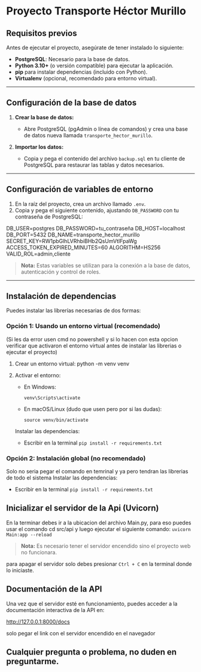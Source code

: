 # Proyecto Transporte Héctor Murillo

## Requisitos previos

Antes de ejecutar el proyecto, asegúrate de tener instalado lo siguiente:

- **PostgreSQL**: Necesario para la base de datos.
- **Python 3.10+** (o versión compatible) para ejecutar la aplicación.
- **pip** para instalar dependencias (incluido con Python).
- **Virtualenv** (opcional, recomendado para entorno virtual).

---

## Configuración de la base de datos

1. **Crear la base de datos:**

   - Abre PostgreSQL (pgAdmin o línea de comandos) y crea una base de datos nueva llamada `transporte_hector_murillo`.
   
2. **Importar los datos:**

   - Copia y pega el contenido del archivo `backup.sql` en tu cliente de PostgreSQL para restaurar las tablas y datos necesarios.

---

## Configuración de variables de entorno

1. En la raíz del proyecto, crea un archivo llamado `.env`.
2. Copia y pega el siguiente contenido, ajustando `DB_PASSWORD` con tu contraseña de PostgreSQL:

DB_USER=postgres
DB_PASSWORD=tu_contraseña
DB_HOST=localhost
DB_PORT=5432
DB_NAME=transporte_hector_murillo
SECRET_KEY=RW1pbGlhLVRhbiBHb2QsUmVtIFpaWg
ACCESS_TOKEN_EXPIRED_MINUTES=60
ALGORITHM=HS256
VALID_ROL=admin,cliente

> **Nota:** Estas variables se utilizan para la conexión a la base de datos, autenticación y control de roles.

---

## Instalación de dependencias

Puedes instalar las librerías necesarias de dos formas:

### Opción 1: Usando un entorno virtual (recomendado)
(Si les da error usen cmd no powershell y si lo hacen con esta opcion verificar que activaron el entorno virtual antes de instalar las librerias o ejecutar el proyecto)

1. Crear un entorno virtual:
   python -m venv venv

2. Activar el entorno:
   - En Windows:
     ```
     venv\Scripts\activate
     ```
   - En macOS/Linux (dudo que usen pero por si las dudas):
     ```
     source venv/bin/activate
     ```
   Instalar las dependencias:
   - Escribir en la terminal `pip install -r requirements.txt`
### Opción 2: Instalación global (no recomendado)
Solo no seria pegar el comando en temrinal y ya pero tendran las librerias de todo el sistema
   Instalar las dependencias:
   - Escribir en la terminal `pip install -r requirements.txt`

## Inicializar el servidor de la Api (Uvicorn)
En la terminar debes ir a la ubicacion del archivo Main.py, para eso puedes usar el comando cd src/api y luego ejecutar el siguiente comando:
`uvicorn Main:app --reload`

> **Nota:** Es necesario tener el servidor encendido sino el proyecto web no funcionara.

para apagar el servidor solo debes presionar `Ctrl + C` en la terminal donde lo iniciaste.

## Documentación de la API
Una vez que el servidor esté en funcionamiento, puedes acceder a la documentación interactiva de la API en:

http://127.0.0.1:8000/docs

solo pegar el link con el servidor encendido en el navegador

## Cualquier pregunta o problema, no duden en preguntarme.